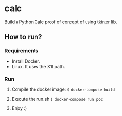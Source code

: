 # calc
Build a Python Calc proof of concept of using tkinter lib.

## How to run?

### Requirements

* Install Docker.
* Linux. It uses the X11 path.

### Run

1. Compile the docker image:
  `$ docker-compose build`

2. Execute the run.sh
  `$ docker-compose run poc`

3. Enjoy :)

